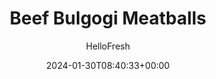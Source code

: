 ---
draft: false # Use this only for setting draft status
hidden: false # Use this to hide unwanted recipes
slug: # <post-title>
title: 'Beef Bulgogi Meatballs'
description: "Obsessed with meatballs but ready to break out of your usual routine? This ballin’ dish has just the thing. Here, we’ve ditched marinara sauce and spaghetti for savory-sweet bulgogi glaze and fluffy, ginger-scented white rice. As a bonus, there’s a side of roasted carrots and a drizzle of sriracha crema. Say hasta la vista to pasta and prepare yourself for a flavor explosion."
image: https://img.hellofresh.com/f_auto,fl_lossy,q_auto,w_1200/hellofresh_s3/image/5e9dcf26ae5fdf1c8e663326-819884a9.jpg
date: 2024-01-30T08:40:33+00:00
author: HelloFresh

tags: ['Family Friendly']
categories: "main course"
cuisines: "Korean"
allergens: ['Wheat', 'Soy', 'Milk']

calories: 860
preptime: ['35 minutes']
cooktime: # 180 = 3 Hours | In minutes
totaltime: PT35M
servings: 2

links:
  - description: "Obsessed with meatballs but ready to break out of your usual routine? This ballin’ dish has just the thing. Here, we’ve ditched marinara sauce and spaghetti for savory-sweet bulgogi glaze and fluffy, ginger-scented white rice. As a bonus, there’s a side of roasted carrots and a drizzle of sriracha crema. Say hasta la vista to pasta and prepare yourself for a flavor explosion."
    website: https://www.hellofresh.com/recipes/beef-bulgogi-meatballs-5e9dcf26ae5fdf1c8e663326
    image: https://img.hellofresh.com/f_auto,fl_lossy,q_auto,w_1200/hellofresh_s3/image/5e9dcf26ae5fdf1c8e663326-819884a9.jpg
 
weight: # 1 | You can add weight to some posts to override the default sorting (date descending)

comments: false # Keep False

ingredients: ['12 ounce Carrots', '2 unit Scallions', '1 thumb Ginger', '¾ cup Jasmine Rice', '10 ounce Ground Beef', '¼ cup Panko Breadcrumbs', '8 tablespoon Bulgogi Sauce', '2 tablespoon Sour Cream', '1 teaspoon Sriracha', '1 tablespoon Sesame Seeds', '2 teaspoon Vegetable Oil', ' Salt', ' Pepper']

instructionTitles: ['Roast Carrots', 'Prep', 'Cook Rice', 'Form and Bake Meatballs', 'Make Crema and Coat Meatballs', 'Finish and Serve']
instructions: ['Adjust racks to top and middle positions and preheat oven to 425 degrees. Wash and dry all produce. Trim, peel, and cut carrots on a diagonal into ½-inch-thick pieces. Toss on a baking sheet with a drizzle of oil and a pinch of salt and pepper. Roast on top rack until browned and tender, 20-25 minutes.', 'While carrots roast, peel and mince or grate ginger. Trim and thinly slice scallions, separating whites from greens; mince whites.', 'Heat a drizzle of oil in a small pot over medium-high heat. Add half the ginger; cook until fragrant, 1 minute. Stir in rice, 1¼ cups water (2¼ cups for 4 servings), and a pinch of salt. Bring to a boil, then cover and reduce heat to low. Cook until rice is tender, 15-18 minutes. Keep covered off heat until ready to serve.', 'While rice cooks, in a large bowl, combine beef, scallion whites, panko, remaining ginger, and 1 TBSP bulgogi sauce (2 TBSP for 4 servings; you’ll use the rest in the next step). Season with salt (we used ¾ tsp; 1½ for 4) and pepper. Form into 1½-inch meatballs; place on a second baking sheet. Bake meatballs on middle rack until browned and cooked through, 14-16 minutes.', 'Meanwhile, in a small bowl, combine sour cream and sriracha to taste. Add water 1 tsp at a time until mixture reaches a drizzling consistency. Once meatballs are done, carefully transfer to a second large bowl; add remaining bulgogi sauce and toss to coat.', 'Fluff rice with a fork; taste and season with salt if desired. Divide between plates and top with carrots, meatballs, and any bulgogi sauce from bowl. Drizzle with sriracha crema. Garnish with scallion greens and as many sesame seeds as you like and serve.']
---
